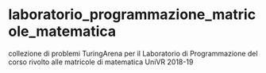 # laboratorio_programmazione_matricole_matematica
collezione di problemi TuringArena per il Laboratorio di Programmazione del corso rivolto alle matricole di matematica UniVR 2018-19 
